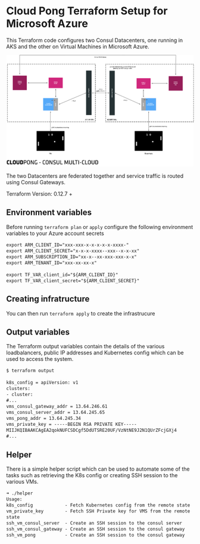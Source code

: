 # Cloud Pong Terraform Setup for Microsoft Azure

This Terraform code configures two Consul Datacenters, one running in AKS and the other on Virtual Machines in Microsoft Azure.

![](../images/pong.png)

The two Datacenters are federated together and service traffic is routed using Consul Gateways.

Terraform Version: 0.12.7 +

## Environment variables

Before running `terraform plan` or `apply` configure the following environment variables to your Azure account secrets

```
export ARM_CLIENT_ID="xxx-xxx-x-x-x-x-x-xxxx-"
export ARM_CLIENT_SECRET="x-x-x-xxxx--xxx--x-x-xx"
export ARM_SUBSCRIPTION_ID="xx-x--xx-xxx-xxx-x-x"
export ARM_TENANT_ID="xxx-xx-xx-x"

export TF_VAR_client_id="${ARM_CLIENT_ID}"
export TF_VAR_client_secret="${ARM_CLIENT_SECRET}"
```

## Creating infratructure

You can then run `terraform apply` to create the infrastrucure

## Output variables

The Terraform output variables contain the details of the various loadbalancers, public IP addresses and Kubernetes config which can be
used to access the system.

```
$ terraform output

k8s_config = apiVersion: v1
clusters:
- cluster:
#...
vms_consul_gateway_addr = 13.64.246.61
vms_consul_server_addr = 13.64.245.65
vms_pong_addr = 13.64.245.34
vms_private_key = -----BEGIN RSA PRIVATE KEY-----
MIIJKQIBAAKCAgEA2qokNUFCSDCgf5DdUTSRE20UF/VzNtNE9J2N1QUrZFcjGXj4
#...
```

## Helper

There is a simple helper script which can be used to automate some of the tasks such as retrieving the K8s config or
creating SSH session to the various VMs.

```
➜ ./helper
Usage:
k8s_config            - Fetch Kubernetes config from the remote state
vm_private_key        - Fetch SSH Private key for VMS from the remote state
ssh_vm_consul_server  - Create an SSH session to the consul server
ssh_vm_consul_gateway - Create an SSH session to the consul gateway
ssh_vm_pong           - Create an SSH session to the consul gateway
```
